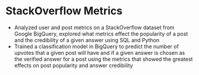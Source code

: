 # StackOverflow Metrics
* Analyzed user and post metrics on a StackOverflow dataset from Google BigQuery, explored what metrics effect the popularity of a post and the credibility of a given answer using SQL and Python
* Trained a classification model in BigQuery to predict the number of upvotes that a given post will have and if a given answer is chosen as the verified answer for a post using the metrics that showed the greatest effects on post popularity and answer credibility

